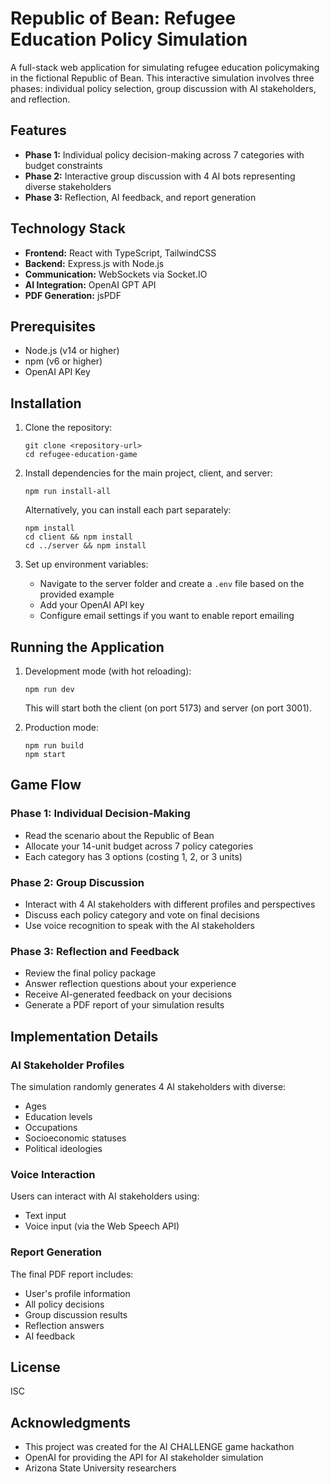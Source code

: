# Republic of Bean: Refugee Education Policy Simulation

A full-stack web application for simulating refugee education policymaking in the fictional Republic of Bean. This interactive simulation involves three phases: individual policy selection, group discussion with AI stakeholders, and reflection.

## Features

- **Phase 1:** Individual policy decision-making across 7 categories with budget constraints
- **Phase 2:** Interactive group discussion with 4 AI bots representing diverse stakeholders
- **Phase 3:** Reflection, AI feedback, and report generation

## Technology Stack

- **Frontend:** React with TypeScript, TailwindCSS
- **Backend:** Express.js with Node.js
- **Communication:** WebSockets via Socket.IO
- **AI Integration:** OpenAI GPT API
- **PDF Generation:** jsPDF

## Prerequisites

- Node.js (v14 or higher)
- npm (v6 or higher)
- OpenAI API Key

## Installation

1. Clone the repository:
   ```
   git clone <repository-url>
   cd refugee-education-game
   ```

2. Install dependencies for the main project, client, and server:
   ```
   npm run install-all
   ```

   Alternatively, you can install each part separately:
   ```
   npm install
   cd client && npm install
   cd ../server && npm install
   ```

3. Set up environment variables:
   - Navigate to the server folder and create a `.env` file based on the provided example
   - Add your OpenAI API key
   - Configure email settings if you want to enable report emailing

## Running the Application

1. Development mode (with hot reloading):
   ```
   npm run dev
   ```

   This will start both the client (on port 5173) and server (on port 3001).

2. Production mode:
   ```
   npm run build
   npm start
   ```

## Game Flow

### Phase 1: Individual Decision-Making
- Read the scenario about the Republic of Bean
- Allocate your 14-unit budget across 7 policy categories
- Each category has 3 options (costing 1, 2, or 3 units)

### Phase 2: Group Discussion
- Interact with 4 AI stakeholders with different profiles and perspectives
- Discuss each policy category and vote on final decisions
- Use voice recognition to speak with the AI stakeholders

### Phase 3: Reflection and Feedback
- Review the final policy package
- Answer reflection questions about your experience
- Receive AI-generated feedback on your decisions
- Generate a PDF report of your simulation results

## Implementation Details

### AI Stakeholder Profiles
The simulation randomly generates 4 AI stakeholders with diverse:
- Ages
- Education levels
- Occupations
- Socioeconomic statuses
- Political ideologies

### Voice Interaction
Users can interact with AI stakeholders using:
- Text input
- Voice input (via the Web Speech API)

### Report Generation
The final PDF report includes:
- User's profile information
- All policy decisions
- Group discussion results
- Reflection answers
- AI feedback

## License

ISC

## Acknowledgments

- This project was created for the AI CHALLENGE game hackathon
- OpenAI for providing the API for AI stakeholder simulation
- Arizona State University researchers 